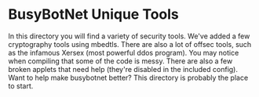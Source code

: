 # BusyBotNet Unique Tools

In this directory you will find a variety of security tools. We've added a few cryptography tools using mbedtls. There are also
a lot of offsec tools, such as the infamous Xersex (most powerful ddos program). You may notice when compiling that some of
the code is messy. There are also a few broken applets that need help (they're disabled in the included config). Want to help
make busybotnet better? This directory is probably the place to start.
